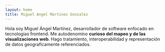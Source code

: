 ```yaml
---
layout: home
title: Miguel Angel Martinez Gonzalez
---
```


Hola soy Miguel Ángel Martínez, desarrollador de software enfocado en tecnologias frontend. Me autodenomino **curioso del mapeo y de las visualizaciones web**. Hago tratamiento, interoperabilidad y representación de datos geograficamente referenciados. 

